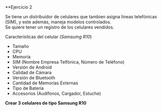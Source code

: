**Ejercicio 2

Se tiene un distribuidor de celulares que tambien asigna líneas telefónicas (SIM), y este además, maneja modelos controlados. </br>
Se quiere tener un registro de los celulares vendidos.

Caracterísitcas del celular (*Samsumg R10*)
- Tamaño
- CPU
- Memoria
- SIM (Nombre Empresa Telfónica, Número de Teléfono)
- Versión de Android
- Calidad de Cámara
- Versión de Bluetooth
- Cantidad de Memorías Externas
- Tipo de Bateria
- Accesorios (Audífonos, Cargador, Estuche)

**Crear 3 celulares de tipo Samsung R10**
